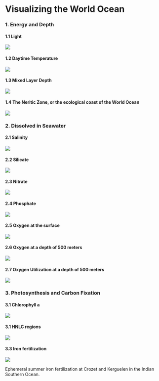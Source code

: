 Visualizing the World Ocean
================

### 1. Energy and Depth

#### 1.1 Light

![](https://raw.githubusercontent.com/dirediredock/Ocean_Maps/master/LightGIF.gif)

#### 1.2 Daytime Temperature

![](https://raw.githubusercontent.com/dirediredock/Ocean_Maps/master/DayTemperatureGIF.gif)

#### 1.3 Mixed Layer Depth

![](https://raw.githubusercontent.com/dirediredock/Ocean_Maps/master/MixedLayerDepthGIF.gif)

#### 1.4 The Neritic Zone, or the ecological coast of the World Ocean

![](https://raw.githubusercontent.com/dirediredock/Ocean_Maps/master/NeriticZone.png)

### 2. Dissolved in Seawater

#### 2.1 Salinity

![](https://raw.githubusercontent.com/dirediredock/Ocean_Maps/master/SalinityGIF.gif)

#### 2.2 Silicate

![](https://raw.githubusercontent.com/dirediredock/Ocean_Maps/master/SilicateGIF.gif)

#### 2.3 Nitrate

![](https://raw.githubusercontent.com/dirediredock/Ocean_Maps/master/NitrateGIF.gif)

#### 2.4 Phosphate

![](https://raw.githubusercontent.com/dirediredock/Ocean_Maps/master/PhosphateGIF.gif)

#### 2.5 Oxygen at the surface

![](https://raw.githubusercontent.com/dirediredock/Ocean_Maps/master/SurfaceOxygenGIF.gif)

#### 2.6 Oxygen at a depth of 500 meters

![](https://raw.githubusercontent.com/dirediredock/Ocean_Maps/master/500deepOxygenGIF.gif)

#### 2.7 Oxygen Utilization at a depth of 500 meters

![](https://raw.githubusercontent.com/dirediredock/Ocean_Maps/master/500depthRespirationGIF.gif)

### 3. Photosynthesis and Carbon Fixation

#### 3.1 Chlorophyll a

![](https://raw.githubusercontent.com/dirediredock/Ocean_Maps/master/ChlorophyllGIF.gif)

#### 3.1 HNLC regions

![](https://raw.githubusercontent.com/dirediredock/Ocean_Maps/master/HNLC.gif)

#### 3.3 Iron fertilization

![](https://raw.githubusercontent.com/dirediredock/Ocean_Maps/master/KerguelenGIF.gif)

Ephemeral summer iron fertilization at Crozet and Kerguelen in the Indian Southern Ocean.
